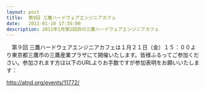 ```yaml
---
layout: post
title:  第9回 三鷹ハードウェアエンジニアカフェ
date:   2011-01-10 17:35:00
description: 2011年1月第2回目の三鷹ハードウェアエンジニアカフェ
---
```


　第９回 三鷹ハードウェアエンジニアカフェは１月２１日（金）１５：００より東京都三鷹市の三鷹産業プラザにて開催いたします。皆様ふるってご参加ください。参加されます方は以下のURLよりお手数ですが参加表明をお願いいたします：

<a href="http://atnd.org/events/11772">http://atnd.org/events/11772/</a>
